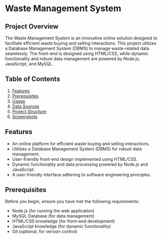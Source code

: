 # Waste Management System



## Project Overview

The Waste Management System is an innovative online solution designed to facilitate efficient waste buying and selling interactions. This project utilizes a Database Management System (DBMS) to manage waste-related data seamlessly. The front-end is designed using HTML/CSS, while dynamic functionality and robust data management are powered by Node.js, JavaScript, and MySQL.



## Table of Contents

1. [Features](#features)
2. [Prerequisites](#prerequisites)
3. [Usage](#usage)
4. [Data Sources](#data-sources)
5. [Project Structure](#project-structure)
6. [Screenshots](#screenshots)

## Features

- An online platform for efficient waste buying and selling interactions.
- Utilizes a Database Management System (DBMS) for robust data management.
- User-friendly front-end design implemented using HTML/CSS.
- Dynamic functionality and data processing powered by Node.js and JavaScript.
- A user-friendly interface adhering to software engineering principles.


## Prerequisites

Before you begin, ensure you have met the following requirements:

- Node.js (for running the web application)
- MySQL Database (for data management)
- HTML/CSS knowledge (for front-end development)
- JavaScript knowledge (for dynamic functionality)
- Git (optional, for version control)

